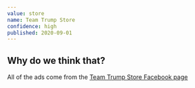 ```yaml
---
value: store
name: Team Trump Store
confidence: high
published: 2020-09-01
---
```


## Why do we think that?

All of the ads come from the
[Team Trump Store Facebook page](https://www.facebook.com/OfficialTrumpStore/)
